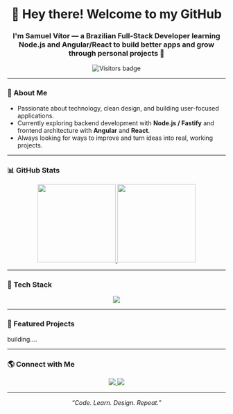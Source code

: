 <h1 align="center">👋 Hey there! Welcome to my GitHub</h1>

<h3 align="center">I'm Samuel Vítor — a Brazilian Full-Stack Developer learning Node.js and Angular/React to build better apps and grow through personal projects 🚀</h3>

<p align="center">
  <img src="https://api.visitorbadge.io/api/visitors?path=https%3A%2F%2Fgithub.com%2FSamuelVitor1&label=Visitors&labelColor=%230c1014&countColor=%2352ac96" alt="Visitors badge"/>
</p>

---

### 🧠 About Me

- Passionate about technology, clean design, and building user-focused applications.  
- Currently exploring backend development with **Node.js / Fastify** and frontend architecture with **Angular** and **React**.  
- Always looking for ways to improve and turn ideas into real, working projects.  

---

### 📊 GitHub Stats

<div align="center">
  <a href="https://github.com/SamuelVitor1">
    <img height="180em" src="https://github-readme-stats.vercel.app/api?username=SamuelVitor1&show_icons=true&theme=tokyonight&include_all_commits=true&count_private=true"/>
    <img height="180em" src="https://github-readme-stats.vercel.app/api/top-langs/?username=SamuelVitor1&layout=compact&langs_count=8&theme=tokyonight"/>
  </a>
</div>

---

### 🧰 Tech Stack

<p align="center">
  <a href="https://skillicons.dev">
    <img src="https://skillicons.dev/icons?i=angular,react,nodejs,express,typescript,javascript,html,css,git,figma,scss,styledcomponents,tailwind&perline=6" />
  </a>
</p>

---

### 🚀 Featured Projects

building....

---

### 🌎 Connect with Me

<p align="center">
  <a href="https://www.linkedin.com/in/samuel-v%C3%ADtor-9484988264/" target="_blank">
    <img src="https://img.shields.io/badge/-Samuel%20Vítor-0077B5?style=for-the-badge&logo=Linkedin&logoColor=white"/>
  </a>
  <a href="mailto:samuelvitor.dev@gmail.com">
    <img src="https://img.shields.io/badge/-Email%20Me-D14836?style=for-the-badge&logo=gmail&logoColor=white"/>
  </a>
</p>

---

<p align="center">
  <i>“Code. Learn. Design. Repeat.”</i>
</p>
